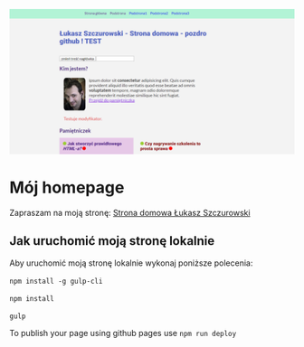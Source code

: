 ![hompage screenshot](github/descReadme.png)


# Mój homepage

Zapraszam na moją stronę: [Strona domowa Łukasz Szczurowski]( https://lukaszszczurowski.github.io/homepage-gulp/src/content/)

## Jak uruchomić moją stronę lokalnie

Aby uruchomić moją stronę lokalnie wykonaj poniższe polecenia:

`npm install -g gulp-cli`

`npm install`

`gulp`

To publish your page using github pages use `npm run deploy`
